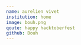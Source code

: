```yaml
---
name: aurelien vivet
institution: home
image: bouh.png
qoute: happy hacktoberfest
github: Bouh
---
```

